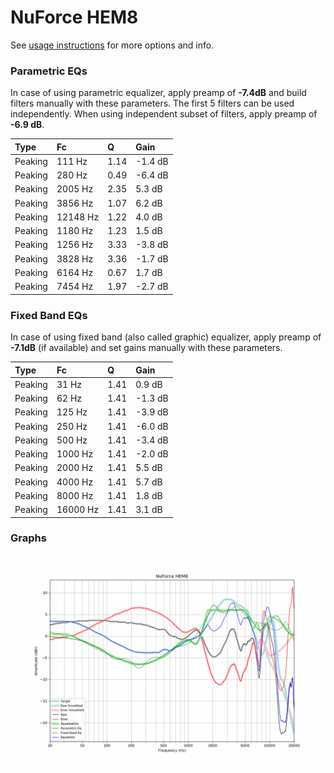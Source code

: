 # NuForce HEM8
See [usage instructions](https://github.com/jaakkopasanen/AutoEq#usage) for more options and info.

### Parametric EQs
In case of using parametric equalizer, apply preamp of **-7.4dB** and build filters manually
with these parameters. The first 5 filters can be used independently.
When using independent subset of filters, apply preamp of **-6.9 dB**.

| Type    | Fc       |    Q | Gain    |
|:--------|:---------|:-----|:--------|
| Peaking | 111 Hz   | 1.14 | -1.4 dB |
| Peaking | 280 Hz   | 0.49 | -6.4 dB |
| Peaking | 2005 Hz  | 2.35 | 5.3 dB  |
| Peaking | 3856 Hz  | 1.07 | 6.2 dB  |
| Peaking | 12148 Hz | 1.22 | 4.0 dB  |
| Peaking | 1180 Hz  | 1.23 | 1.5 dB  |
| Peaking | 1256 Hz  | 3.33 | -3.8 dB |
| Peaking | 3828 Hz  | 3.36 | -1.7 dB |
| Peaking | 6164 Hz  | 0.67 | 1.7 dB  |
| Peaking | 7454 Hz  | 1.97 | -2.7 dB |

### Fixed Band EQs
In case of using fixed band (also called graphic) equalizer, apply preamp of **-7.1dB**
(if available) and set gains manually with these parameters.

| Type    | Fc       |    Q | Gain    |
|:--------|:---------|:-----|:--------|
| Peaking | 31 Hz    | 1.41 | 0.9 dB  |
| Peaking | 62 Hz    | 1.41 | -1.3 dB |
| Peaking | 125 Hz   | 1.41 | -3.9 dB |
| Peaking | 250 Hz   | 1.41 | -6.0 dB |
| Peaking | 500 Hz   | 1.41 | -3.4 dB |
| Peaking | 1000 Hz  | 1.41 | -2.0 dB |
| Peaking | 2000 Hz  | 1.41 | 5.5 dB  |
| Peaking | 4000 Hz  | 1.41 | 5.7 dB  |
| Peaking | 8000 Hz  | 1.41 | 1.8 dB  |
| Peaking | 16000 Hz | 1.41 | 3.1 dB  |

### Graphs
![](./NuForce%20HEM8.png)